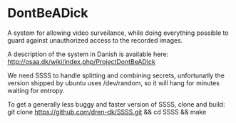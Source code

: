 DontBeADick
===========

A system for allowing video surveilance, while doing everything possible to
guard against unauthorized access to the recorded images.

A description of the system in Danish is available here:
http://osaa.dk/wiki/index.php/ProjectDontBeADick

We need SSSS to handle splitting and combining secrets, unfortunatly
the version shipped by ubuntu uses /dev/random, so it will hang for minutes
waiting for entropy.

To get a generally less buggy and faster version of SSSS, clone and build:
git clone https://github.com/dren-dk/SSSS.git && cd SSSS && make



